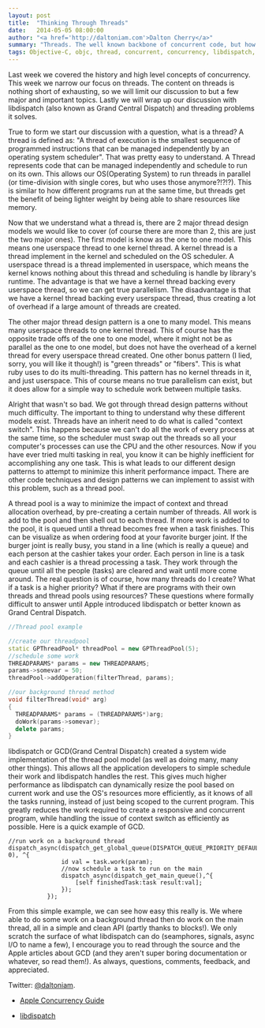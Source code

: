 ```yaml
---
layout: post
title:  "Thinking Through Threads"
date:   2014-05-05 08:00:00
author: "<a href='http://daltoniam.com'>Dalton Cherry</a>"
summary: "Threads. The well known backbone of concurrent code, but how much do we really know about them? This week we explore threads and their common design models, all leading up to our grand threading library, libdispatch."
tags: Objective-C, objc, thread, concurrent, concurrency, libdispatch, queue, pool
---
```


Last week we covered the history and high level concepts of concurrency. This week we narrow our focus on threads. The content on threads is nothing short of exhausting, so we will limit our discussion to but a few major and important topics. Lastly we will wrap up our discussion with libdispatch (also known as Grand Central Dispatch) and threading problems it solves.

True to form we start our discussion with a question, what is a thread? A thread is defined as: "A thread of execution is the smallest sequence of programmed instructions that can be managed independently by an operating system scheduler". That was pretty easy to understand. A Thread represents code that can be managed independently and schedule to run on its own. This allows our OS(Operating System) to run threads in parallel (or time-division with single cores, but who uses those anymore?!?!?). This is similar to how different programs run at the same time, but threads get the benefit of being lighter weight by being able to share resources like memory.

Now that we understand what a thread is, there are 2 major thread design models we would like to cover (of course there are more than 2, this are just the two major ones). The first model is know as the one to one model. This means one userspace thread to one kernel thread. A kernel thread is a thread implement in the kernel and scheduled on the OS scheduler. A userspace thread is a thread implemented in userspace, which means the kernel knows nothing about this thread and scheduling is handle by library's runtime. The advantage is that we have a kernel thread backing every userspace thread, so we can get true parallelism. The disadvantage is that we have a kernel thread backing every userspace thread, thus creating a lot of overhead if a large amount of threads are created.

 The other major thread design pattern is a one to many model. This means many userspace threads to one kernel thread. This of course has the opposite trade offs of the one to one model, where it might not be as parallel as the one to one model, but does not have the overhead of a kernel thread for every userspace thread created. One other bonus pattern (I lied, sorry, you will like it though!) is "green threads" or "fibers". This is what ruby uses to do its multi-threading. This pattern has no kernel threads in it, and just userspace. This of course means no true parallelism can exist, but it does allow for a simple way to schedule work between multiple tasks.

 Alright that wasn't so bad. We got through thread design patterns without much difficulty. The important to thing to understand why these different models exist. Threads have an inherit need to do what is called "context switch". This happens because we can't do all the work of every process at the same time, so the scheduler must swap out the threads so all your computer's processes can use the CPU and the other resources. Now if you have ever tried multi tasking in real, you know it can be highly inefficient for accomplishing any one task. This is what leads to our different design patterns to attempt to minimize this inherit performance impact. There are other code techniques and design patterns we can implement to assist with this problem, such as a thread pool.


 A thread pool is a way to minimize the impact of context and thread allocation overhead, by pre-creating a certain number of threads. All work is add to the pool and then shell out to each thread. If more work is added to the pool, it is queued until a thread becomes free when a task finishes. This can be visualize as when ordering food at your favorite burger joint. If the burger joint is really busy, you stand in a line (which is really a queue) and each person at the cashier takes your order. Each person in line is a task and each cashier is a thread processing a task. They work through the queue until all the people (tasks) are cleared and wait until more come around. The real question is of course, how many threads do I create? What if a task is a higher priority? What if there are programs with their own threads and thread pools using resources? These questions where formally difficult to answer until Apple introduced libdispatch or better known as Grand Central Dispatch.

  ```c++
//Thread pool example

//create our threadpool
static GPThreadPool* threadPool = new GPThreadPool(5); 
//schedule some work
THREADPARAMS* params = new THREADPARAMS;
params->somevar = 50;
threadPool->addOperation(filterThread, params);

//our background thread method
void filterThread(void* arg)
{
    THREADPARAMS* params = (THREADPARAMS*)arg;
    doWork(params->somevar);
    delete params;
}
 ```

 libdispatch or GCD(Grand Central Dispatch) created a system wide implementation of the thread pool model (as well as doing many, many other things). This allows all the application developers to simple schedule their work and libdispatch handles the rest. This gives much higher performance as libdispatch can dynamically resize the pool based on current work and use the OS's resources more efficiently, as it knows of all the tasks running, instead of just being scoped to the current program. This greatly reduces the work required to create a responsive and concurrent program, while handling the issue of context switch as efficiently as possible. Here is a quick example of GCD.

 ```objc
 //run work on a background thread
dispatch_async(dispatch_get_global_queue(DISPATCH_QUEUE_PRIORITY_DEFAULT, 0), ^{
                id val = task.work(param);
                //now schedule a task to run on the main
                dispatch_async(dispatch_get_main_queue(),^{
                    [self finishedTask:task result:val];
                });
            });
 ```

 From this simple example, we can see how easy this really is. We where able to do some work on a background thread then do work on the main thread, all in a simple and clean API (partly thanks to blocks!). We only scratch the surface of what libdispatch can do (seamphores, signals, async I/O to name a few), I encourage you to read through the source and the Apple articles about GCD (and they aren't super boring documentation or whatever, so read them!). As always, questions, comments, feedback, and appreciated.

 Twitter: [@daltoniam](https://twitter.com/daltoniam).

- [Apple Concurrency Guide](https://developer.apple.com/library/mac/documentation/General/Conceptual/ConcurrencyProgrammingGuide/Introduction/Introduction.html)

- [libdispatch](http://libdispatch.macosforge.org/)


